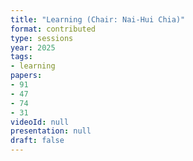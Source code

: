```yaml
---
title: "Learning (Chair: Nai-Hui Chia)"
format: contributed
type: sessions
year: 2025
tags:
- learning
papers:
- 91
- 47
- 74
- 31
videoId: null
presentation: null
draft: false
---
```

